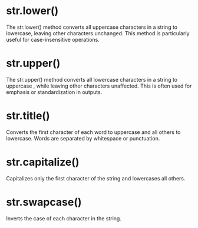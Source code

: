 # str.lower()
The str.lower() method converts all uppercase characters in a string to lowercase, leaving other characters unchanged. This method is particularly useful for case-insensitive operations.
# str.upper()
The str.upper() method converts all lowercase characters in a string to uppercase , while leaving other characters unaffected. This is often used for emphasis or standardization in outputs.
# str.title()  
Converts the first character of each word to uppercase and all others to lowercase. Words are separated by whitespace or punctuation.
# str.capitalize()
Capitalizes only the first character of the string and lowercases all others.
# str.swapcase()
Inverts the case of each character in the string.